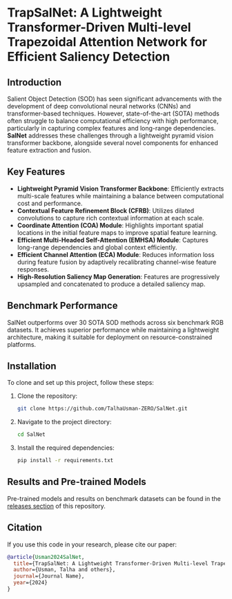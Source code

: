 # TrapSalNet: A Lightweight Transformer-Driven Multi-level Trapezoidal Attention Network for Efficient Saliency Detection


## Introduction

Salient Object Detection (SOD) has seen significant advancements with the development of deep convolutional neural networks (CNNs) and transformer-based techniques. However, state-of-the-art (SOTA) methods often struggle to balance computational efficiency with high performance, particularly in capturing complex features and long-range dependencies. **SalNet** addresses these challenges through a lightweight pyramid vision transformer backbone, alongside several novel components for enhanced feature extraction and fusion.

## Key Features

- **Lightweight Pyramid Vision Transformer Backbone**: Efficiently extracts multi-scale features while maintaining a balance between computational cost and performance.
- **Contextual Feature Refinement Block (CFRB)**: Utilizes dilated convolutions to capture rich contextual information at each scale.
- **Coordinate Attention (COA) Module**: Highlights important spatial locations in the initial feature maps to improve spatial feature learning.
- **Efficient Multi-Headed Self-Attention (EMHSA) Module**: Captures long-range dependencies and global context efficiently.
- **Efficient Channel Attention (ECA) Module**: Reduces information loss during feature fusion by adaptively recalibrating channel-wise feature responses.
- **High-Resolution Saliency Map Generation**: Features are progressively upsampled and concatenated to produce a detailed saliency map.

## Benchmark Performance

SalNet outperforms over 30 SOTA SOD methods across six benchmark RGB datasets. It achieves superior performance while maintaining a lightweight architecture, making it suitable for deployment on resource-constrained platforms.

## Installation

To clone and set up this project, follow these steps:

1. Clone the repository:
    ```bash
    git clone https://github.com/TalhaUsman-ZERO/SalNet.git
    ```

2. Navigate to the project directory:
    ```bash
    cd SalNet
    ```

3. Install the required dependencies:
    ```bash
    pip install -r requirements.txt
    ```

## Results and Pre-trained Models

Pre-trained models and results on benchmark datasets can be found in the [releases section](https://github.com/TalhaUsman-ZERO/SalNet/releases) of this repository.

## Citation

If you use this code in your research, please cite our paper:

```bibtex
@article{Usman2024SalNet,
  title={TrapSalNet: A Lightweight Transformer-Driven Multi-level Trapezoidal Attention Network for Efficient Saliency Detection},
  author={Usman, Talha and others},
  journal={Journal Name},
  year={2024}
}
